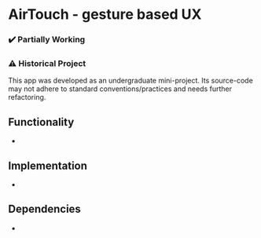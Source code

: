 # AirTouch - gesture based UX

### :heavy_check_mark: Partially Working
### :warning: Historical Project
This app was developed as an undergraduate mini-project. Its source-code may not adhere to standard conventions/practices and needs further refactoring.

## Functionality
- 

## Implementation 
- 

## Dependencies
- 


